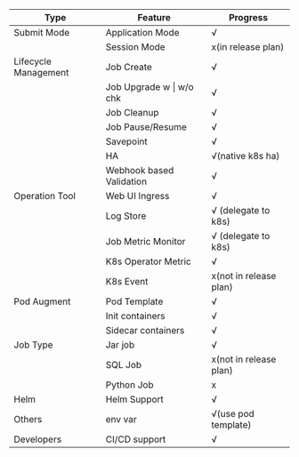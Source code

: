 | Type | Feature | Progress |
| --- | --- | --- |
| Submit Mode | Application Mode | √ |
|  | Session Mode | x(in release plan) |
| Lifecycle Management | Job Create | √ |
|  | Job Upgrade w &#124; w/o chk | √ |
|  | Job Cleanup | √  |
|  | Job Pause/Resume | √ |
|  | Savepoint | √ |
|  | HA | √(native k8s ha) |
|  | Webhook based Validation | √ |
| Operation Tool | Web UI Ingress | √ |
|  | Log Store | √ (delegate to k8s) |
|  | Job Metric Monitor | √ (delegate to k8s)  |
|  | K8s Operator Metric | √  |
|  | K8s Event  | x(not in release plan) |
| Pod Augment | Pod Template | √  |
|  | Init containers  | √ |
|  | Sidecar containers | √ |
| Job Type | Jar job | √ |
|  | SQL Job | x(not in release plan) |
|  | Python Job | x |
| Helm  | Helm Support | √ |
| Others | env var | √(use pod template) |
| Developers | CI/CD support | √ |



